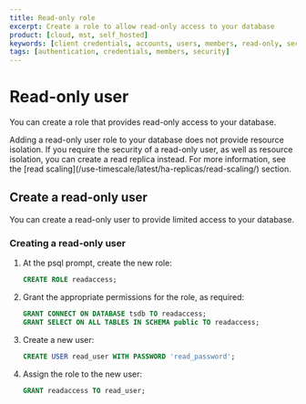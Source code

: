 ```yaml
---
title: Read-only role
excerpt: Create a role to allow read-only access to your database
product: [cloud, mst, self_hosted]
keywords: [client credentials, accounts, users, members, read-only, security]
tags: [authentication, credentials, members, security]
---
```


# Read-only user

You can create a role that provides read-only access to your database.

<Highlight type="important">
Adding a read-only user role to your database does not provide resource
isolation. If you require the security of a read-only user, as well as resource
isolation, you can create a read replica instead. For more information, see the
[read scaling](/use-timescale/latest/ha-replicas/read-scaling/)
section.
</Highlight>

## Create a read-only user

You can create a read-only user to provide limited access to your database.

<Procedure>

### Creating a read-only user

1.  At the psql prompt, create the new role:

    ```sql
    CREATE ROLE readaccess;
    ```

1.  Grant the appropriate permissions for the role, as required:

    ```sql
    GRANT CONNECT ON DATABASE tsdb TO readaccess;
    GRANT SELECT ON ALL TABLES IN SCHEMA public TO readaccess;
    ```

1.  Create a new user:

    ```sql
    CREATE USER read_user WITH PASSWORD 'read_password';
    ```

1.  Assign the role to the new user:

    ```sql
    GRANT readaccess TO read_user;
    ```

</Procedure>
